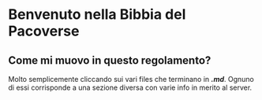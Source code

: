 # Benvenuto nella Bibbia del Pacoverse
## Come mi muovo in questo regolamento?
Molto semplicemente cliccando sui vari files che terminano in ***.md***. Ognuno di essi corrisponde a una sezione diversa con varie info in merito al server.
